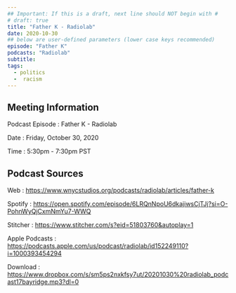 ```yaml
---
## Important: If this is a draft, next line should NOT begin with #
# draft: true
title: "Father K - Radiolab"
date: 2020-10-30
## below are user-defined parameters (lower case keys recommended)
episode: "Father K"
podcasts: "Radiolab"
subtitle:
tags:
  - politics
  -  racism
---
```


## Meeting Information

Podcast Episode
:   Father K - Radiolab

Date
:   Friday, October 30, 2020

Time
:   5:30pm - 7:30pm PST

## Podcast Sources

Web
:   https://www.wnycstudios.org/podcasts/radiolab/articles/father-k

Spotify
:   https://open.spotify.com/episode/6LRQnNpoU6dkajiwsCjTJj?si=O-PohnWyQjCxmNmYu7-WWQ

Stitcher
:   https://www.stitcher.com/s?eid=51803760&autoplay=1

Apple Podcasts
:   https://podcasts.apple.com/us/podcast/radiolab/id152249110?i=1000393454294

Download
:   https://www.dropbox.com/s/sm5ps2nxkfsy7ut/20201030%20radiolab_podcast17bayridge.mp3?dl=0

